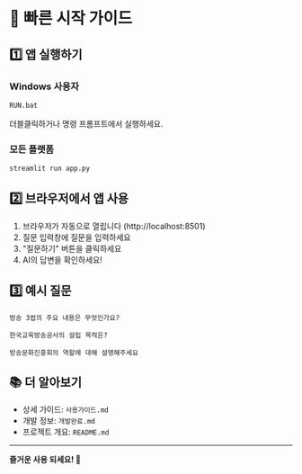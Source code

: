 # 🚀 빠른 시작 가이드

## 1️⃣ 앱 실행하기

### Windows 사용자
```bash
RUN.bat
```
더블클릭하거나 명령 프롬프트에서 실행하세요.

### 모든 플랫폼
```bash
streamlit run app.py
```

## 2️⃣ 브라우저에서 앱 사용

1. 브라우저가 자동으로 열립니다 (http://localhost:8501)
2. 질문 입력창에 질문을 입력하세요
3. "질문하기" 버튼을 클릭하세요
4. AI의 답변을 확인하세요!

## 3️⃣ 예시 질문

```
방송 3법의 주요 내용은 무엇인가요?
```

```
한국교육방송공사의 설립 목적은?
```

```
방송문화진흥회의 역할에 대해 설명해주세요
```

## 📚 더 알아보기

- 상세 가이드: `사용가이드.md`
- 개발 정보: `개발완료.md`
- 프로젝트 개요: `README.md`

---

**즐거운 사용 되세요! 🎉**


